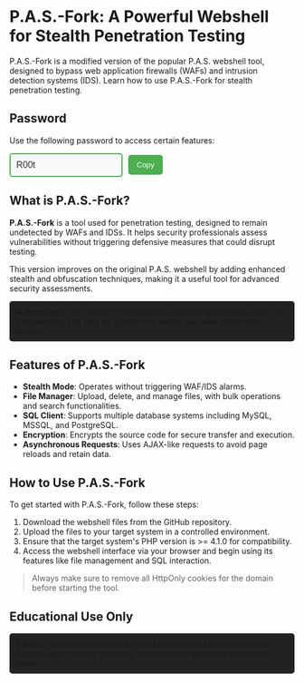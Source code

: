 # P.A.S.-Fork: A Powerful Webshell for Stealth Penetration Testing

P.A.S.-Fork is a modified version of the popular P.A.S. webshell tool, designed to bypass web application firewalls (WAFs) and intrusion detection systems (IDS). Learn how to use P.A.S.-Fork for stealth penetration testing.

## Password
Use the following password to access certain features:

<div style="display:flex;align-items:center;gap:10px;margin-top:10px">
    <input type="text" value="R00t" id="password" readonly onclick="this.select(); document.execCommand('copy');" style="padding:10px;border:2px solid #4CAF50;border-radius:5px;font-size:16px;width:200px;background-color:#f9f9f9;color:#333;transition:background-color 0.3s,border-color .3s">
    <button onclick="document.getElementById('password').select(); document.execCommand('copy');" style="padding:10px 15px;background-color:#4CAF50;color:#fff;border:none;border-radius:5px;cursor:pointer;transition:background-color .3s">Copy</button>
</div>

## What is P.A.S.-Fork?

**P.A.S.-Fork** is a tool used for penetration testing, designed to remain undetected by WAFs and IDSs. It helps security professionals assess vulnerabilities without triggering defensive measures that could disrupt testing.

This version improves on the original P.A.S. webshell by adding enhanced stealth and obfuscation techniques, making it a useful tool for advanced security assessments.

<div style="background-color: #222; padding: 10px; border-radius: 5px;">
    ⚠️ <strong>Important:</strong> This tool is for educational and testing purposes only. Use it responsibly and only on systems for which you have authorized access.
</div>

## Features of P.A.S.-Fork

- **Stealth Mode**: Operates without triggering WAF/IDS alarms.
- **File Manager**: Upload, delete, and manage files, with bulk operations and search functionalities.
- **SQL Client**: Supports multiple database systems including MySQL, MSSQL, and PostgreSQL.
- **Encryption**: Encrypts the source code for secure transfer and execution.
- **Asynchronous Requests**: Uses AJAX-like requests to avoid page reloads and retain data.

## How to Use P.A.S.-Fork

To get started with P.A.S.-Fork, follow these steps:

1. Download the webshell files from the GitHub repository.
2. Upload the files to your target system in a controlled environment.
3. Ensure that the target system's PHP version is >= 4.1.0 for compatibility.
4. Access the webshell interface via your browser and begin using its features like file management and SQL interaction.

> Always make sure to remove all HttpOnly cookies for the domain before starting the tool.

## Educational Use Only

<div style="background-color: #222; padding: 10px; border-radius: 5px;">
    📘 <strong>Note:</strong> This tool should only be used in authorized environments for educational or testing purposes. Unauthorized access to systems is illegal.
</div>

